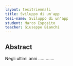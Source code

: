 ```yaml
---
layout: tesitriennali
title: Sviluppo di un'app 
tesi-name: Sviluppo di un'app
student: Marco Esposito
teacher: Giuseppe Bianchi
---
```


## Abstract

Negli ultimi anni .............
